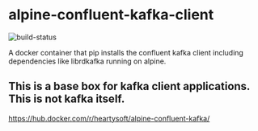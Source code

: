 # alpine-confluent-kafka-client

![build-status](https://travis-ci.org/heartysoft/alpine-confluent-kafka-client.svg?branch=master)

A docker container that pip installs the confluent kafka client including dependencies like librdkafka running on alpine.

## This is a base box for kafka client applications. This is not kafka itself.

https://hub.docker.com/r/heartysoft/alpine-confluent-kafka/
